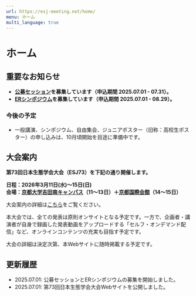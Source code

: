 ```yaml
---
url: https://esj-meeting.net/home/
menu: ホーム
multi_language: true
---
```


# ホーム

## 重要なお知らせ

- **[公募セッション](/opensession)を募集しています（申込期間 2025.07.01 - 07.31）。**
- **[ERシンポジウム](/ersympo)を募集しています（申込期間 2025.07.01 - 08.29）。**

### 今後の予定

- 一般講演、シンポジウム、自由集会、ジュニアポスター（旧称：高校生ポスター）の申し込みは、10月頃開始を目途に準備中です。

## 大会案内

**第73回日本生態学会大会（ESJ73）を下記の通り開催します。**

**日程：2026年3月11日(水)〜15日(日)**  
**会場：[京都大学吉田南キャンパス](https://www.kyoto-u.ac.jp/access)（11～13日）＋[京都国際会館](https://www.icckyoto.or.jp/access/getting_here/)（14～15日）**

大会案内の詳細は[こちら](/about)をご覧ください。

本大会では、全ての発表は原則オンサイトとなる予定です。一方で、企画者・講演者が自身で録画した発表動画をアップロードする「セルフ・オンデマンド配信」など、オンラインコンテンツの充実も目指す予定です。

大会の詳細は決定次第、本Webサイトに随時掲載する予定です。

## 更新履歴

- 2025.07.01: 公募セッションとERシンポジウムの募集を開始しました。
- 2025.07.01: 第73回日本生態学会大会Webサイトを公開しました。
